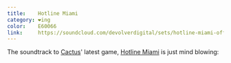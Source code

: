 ```yaml
---
title:    Hotline Miami
category: ❤ing
color:    E60066
link:     https://soundcloud.com/devolverdigital/sets/hotline-miami-official
---
```


The soundtrack to [Cactus][cactus]' latest game, [Hotline Miami][hm] is just mind blowing:

<div class="embed" data-url="https://soundcloud.com/devolverdigital/sets/hotline-miami-official" data-aspect-ratio="0.8">

</div>

[cactus]: http://cactusquid.com/
[hm]:     http://hotlinemiami.com/
